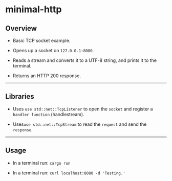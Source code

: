 # minimal-http

## Overview

* Basic TCP socket example.

* Opens up a socket on `127.0.0.1:8080`.

* Reads a stream and converts it to a UTF-8 string, and prints it to the terminal.

* Returns an HTTP 200 response.

---

## Libraries

* Uses `use std::net::TcpListener` to open the `socket` and register a `handler function` (handlestream).

* Uses`use std::net::TcpStream` to read the `request` and send the `response`.

---

## Usage

* In a terminal run: `cargo run`

* In a terminal run: `curl localhost:8080 -d 'Testing.'`
